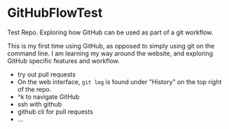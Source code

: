 # GitHubFlowTest

Test Repo. Exploring how GitHub can be used as part of a git workflow.

This is my first time using GitHub, as opposed to simply using git on the command line. I am learning my way around the website, and exploring GitHub specific features and workflow.

* try out pull requests
* On the web interface, ```git log``` is found under "History" on the top right of the repo.
* ^k to navigate GitHub
* ssh with github
* github cli for pull requests
* ...
